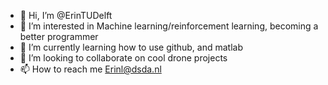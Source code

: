 - 👋 Hi, I’m @ErinTUDelft
- 👀 I’m interested in Machine learning/reinforcement learning, becoming a better programmer
- 🌱 I’m currently learning how to use github, and matlab
- 💞️ I’m looking to collaborate on cool drone projects
- 📫 How to reach me Erinl@dsda.nl

<!---
ErinTUDelft/ErinTUDelft is a ✨ special ✨ repository because its `README.md` (this file) appears on your GitHub profile.
You can click the Preview link to take a look at your changes.
--->
